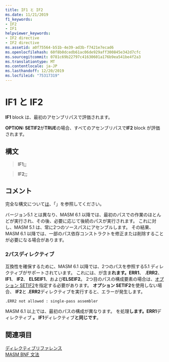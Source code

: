 ```yaml
---
title: IF1 と IF2
ms.date: 11/21/2019
f1_keywords:
- IF2
- IF1
helpviewer_keywords:
- IF2 directive
- IF2 directive
ms.assetid: a0f75564-b51b-4e39-ad3b-f7421e7ecad6
ms.openlocfilehash: 60f8b0dcedb61ac06de929aff300845e342d7cfc
ms.sourcegitcommit: 0781c69b22797c41630601a176b9ea541be4f2a3
ms.translationtype: MT
ms.contentlocale: ja-JP
ms.lasthandoff: 12/20/2019
ms.locfileid: "75317319"
---
```

# <a name="if1-and-if2"></a>IF1 と IF2

**IF1** block は、最初のアセンブリパスで評価されます。

**OPTION: SETIF2**が**TRUE**の場合、すべてのアセンブリパスで**IF2** block が評価されます。

## <a name="syntax"></a>構文

> **IF1;;**

> **IF2;;**

## <a name="remarks"></a>コメント

完全な構文について[は](if-masm.md)、「」を参照してください。

バージョン5.1 とは異なり、MASM 6.1 以降では、最初のパスでの作業のほとんどが実行され、その後、必要に応じて後続のパスが実行されます。 これに対し、MASM 5.1 は、常に2つのソースパスにアセンブルします。 その結果、MASM 6.1 以降では、一部のパス依存コンストラクトを修正または削除することが必要になる場合があります。

### <a name="two-pass-directives"></a>2パスディレクティブ

互換性を確保するために、MASM 6.1 以降では、2つのパスを参照する5.1 ディレクティブがサポートされています。 これには、が含ま**れます。ERR1**、 **.ERR2**、 **IF1**、 **IF2**、 **ELSEIF1**、および**ELSEIF2**。 2つ目のパスの構成要素の場合は、[オプション SETIF2](option-masm.md)を指定する必要があります。 **オプション SETIF2**を使用しない場合、 **IF2**と **.ERR2**ディレクティブを実行すると、エラーが発生します。

```output
.ERR2 not allowed : single-pass assembler
```

MASM 6.1 以上では、最初のパスの構成が異なります。 を処理**します。ERR1**ディレクティブ **。** **IF1**ディレクティブ**と同じです**。

## <a name="see-also"></a>関連項目

[ディレクティブリファレンス](directives-reference.md)\
[MASM BNF 文法](masm-bnf-grammar.md)
